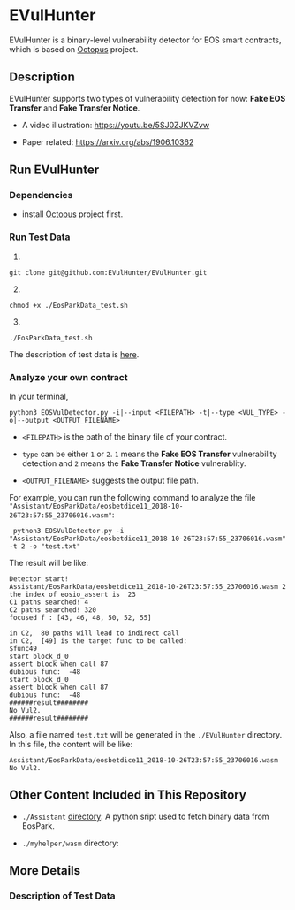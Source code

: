 # EVulHunter

EVulHunter is a binary-level vulnerability detector for EOS smart contracts, which is based on [Octopus](https://github.com/quoscient/octopus) project. 


## Description

EVulHunter supports two types of vulnerability detection for now: **Fake EOS Transfer** and **Fake Transfer Notice**. 

- A video illustration: https://youtu.be/5SJ0ZJKVZvw

- Paper related: https://arxiv.org/abs/1906.10362

## Run EVulHunter

### Dependencies

- install [Octopus](https://github.com/quoscient/octopus) project first.

### Run Test Data
1. 
```
git clone git@github.com:EVulHunter/EVulHunter.git
```

2.
```
chmod +x ./EosParkData_test.sh
``` 

3.
```
./EosParkData_test.sh
```

The description of test data is [here]().

### Analyze your own contract

In your terminal, 
```
python3 EOSVulDetector.py -i|--input <FILEPATH> -t|--type <VUL_TYPE> -o|--output <OUTPUT_FILENAME>
```
- ``<FILEPATH>`` is the path of the binary file of your contract.

- ``type`` can be either `1` or `2`. `1` means the **Fake EOS Transfer** vulnerability detection and `2` means the **Fake Transfer Notice** vulnerablity.

- ``<OUTPUT_FILENAME>`` suggests the output file path.

For example, you can run the following command to analyze the file ``"Assistant/EosParkData/eosbetdice11_2018-10-26T23:57:55_23706016.wasm"``:
```
 python3 EOSVulDetector.py -i "Assistant/EosParkData/eosbetdice11_2018-10-26T23:57:55_23706016.wasm" -t 2 -o "test.txt"
 ```

The result will be like:
```
Detector start!
Assistant/EosParkData/eosbetdice11_2018-10-26T23:57:55_23706016.wasm 2
the index of eosio_assert is  23
C1 paths searched! 4
C2 paths searched! 320
focused f : [43, 46, 48, 50, 52, 55]

in C2,  80 paths will lead to indirect call
in C2,  [49] is the target func to be called: 
$func49
start block_d_0
assert block when call 87
dubious func:  -48
start block_d_0
assert block when call 87
dubious func:  -48
######result########
No Vul2.
######result########

```
Also, a file named ``test.txt`` will be generated in the ``./EVulHunter`` directory. In this file, the content will be like:
```
Assistant/EosParkData/eosbetdice11_2018-10-26T23:57:55_23706016.wasm        No Vul2.
```

## Other Content Included in This Repository

- ``./Assistant`` [directory](https://github.com/EVulHunter/EVulHunter/tree/master/Assistant): A python sript used to fetch binary data from EosPark.

- ``./myhelper/wasm`` directory:

## More Details

### Description of Test Data